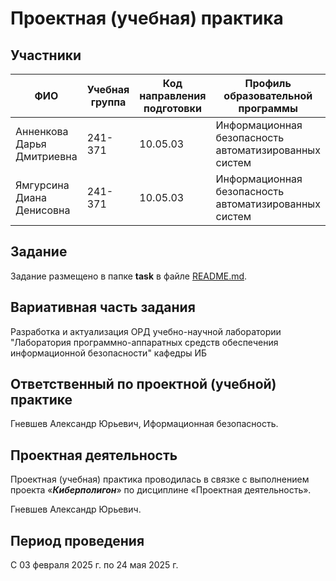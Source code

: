# Проектная (учебная) практика

## Участники

| ФИО | Учебная группа | Код направления подготовки | Профиль образовательной программы |
|-|-|-|-|
| Анненкова Дарья Дмитриевна | 241-371 |10.05.03|Информационная безопасность автоматизированных систем|
| Ямгурсина Диана Денисовна | 241-371 |10.05.03|Информационная безопасность автоматизированных систем|

## Задание

Задание размещено в папке **task** в файле [README.md](task/README.md).

## Вариативная часть задания
Разработка и актуализация ОРД учебно-научной лаборатории "Лаборатория программно-аппаратных средств обеспечения информационной безопасности" кафедры ИБ

## Ответственный по проектной (учебной) практике

Гневшев Александр Юрьевич, Иформационная безопасность.

## Проектная деятельность

Проектная (учебная) практика проводилась в связке с выполнением проекта «***Киберполигон***» по дисциплине «Проектная деятельность».

Гневшев Александр Юрьевич.

## Период проведения

С 03 февраля 2025 г. по 24 мая 2025 г.
